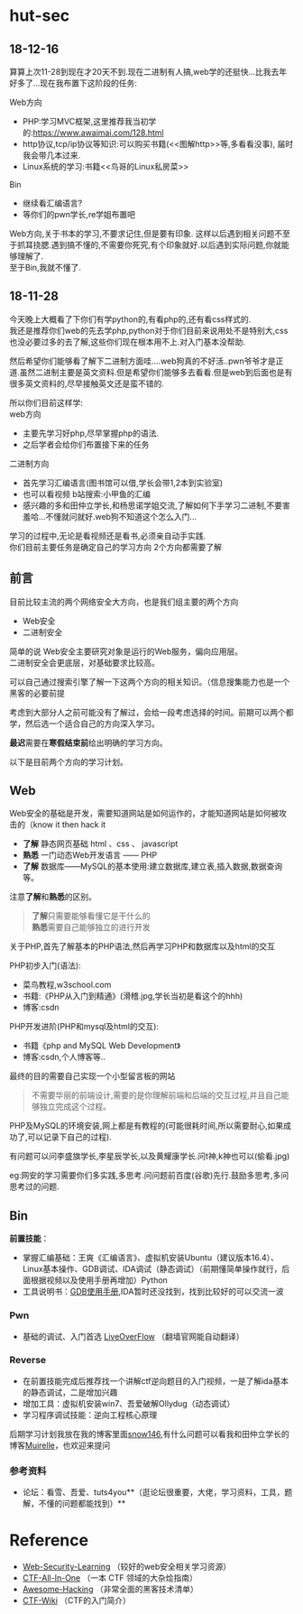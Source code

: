 # hut-sec 
## 18-12-16
算算上次11-28到现在才20天不到.现在二进制有人搞,web学的还挺快...比我去年好多了...现在我布置下这阶段的任务:
  
Web方向
  
- PHP:学习MVC框架,这里推荐我当初学的:https://www.awaimai.com/128.html
- http协议,tcp/ip协议等知识:可以购买书籍(<<图解http>>等,多看看没事), 届时我会带几本过来.
- Linux系统的学习:书籍<<鸟哥的Linux私房菜>>
  
Bin
  
- 继续看汇编语言?
- 等你们的pwn学长,re学姐布置吧

Web方向,关于书本的学习,不要求记住,但是要有印象. 这样以后遇到相关问题不至于抓耳挠腮.遇到搞不懂的,不需要你死究,有个印象就好.以后遇到实际问题,你就能够理解了.  
至于Bin,我就不懂了.
  
## 18-11-28
今天晚上大概看了下你们有学python的,有看php的,还有看css样式的.  
我还是推荐你们web的先去学php,python对于你们目前来说用处不是特别大,css也没必要过多的去了解,这些你们现在根本用不上.对入门基本没帮助.  
  
然后希望你们能够看了解下二进制方面哇....web狗真的不好活..pwn爷爷才是正道.虽然二进制主要是英文资料.但是希望你们能够多去看看.但是web到后面也是有很多英文资料的,尽早接触英文还是蛮不错的.  

所以你们目前这样学:  
web方向
  
- 主要先学习好php,尽早掌握php的语法.  
- 之后学者会给你们布置接下来的任务
     
二进制方向
  
- 首先学习汇编语言(图书馆可以借,学长会带1,2本到实验室)
- 也可以看视频 b站搜索:小甲鱼的汇编
- 感兴趣的多和田仲立学长,和杨思诺学姐交流,了解如何下手学习二进制,不要害羞哈...不懂就问就好.web狗不知道这个怎么入门...

学习的过程中,无论是看视频还是看书,必须亲自动手实践.  
你们目前主要任务是确定自己的学习方向
2个方向都需要了解
## 前言
目前比较主流的两个网络安全大方向，也是我们组主要的两个方向

 - Web安全
 - 二进制安全

简单的说 Web安全主要研究对象是运行的Web服务，偏向应用层。  
二进制安全会更底层，对基础要求比较高。  

可以自己通过搜索引擎了解一下这两个方向的相关知识。（信息搜集能力也是一个黑客的必要前提

考虑到大部分人之前可能没有了解过，会给一段考虑选择的时间。前期可以两个都学，然后选一个适合自己的方向深入学习。

**最迟**需要在**寒假结束前**给出明确的学习方向。

以下是目前两个方向的学习计划。

## Web
Web安全的基础是开发，需要知道网站是如何运作的，才能知道网站是如何被攻击的（know it then hack it

- **了解** 静态网页基础 html 、css 、 javascript
- **熟悉** 一门动态Web开发语言 —— PHP 
- **了解** 数据库——MySQL的基本使用:建立数据库,建立表,插入数据,数据查询等。

注意**了解**和**熟悉**的区别。
> **了解**只需要能够看懂它是干什么的  
> **熟悉**需要自己能够独立的进行开发
  
关于PHP,首先了解基本的PHP语法,然后再学习PHP和数据库以及html的交互  
  
PHP初步入门(语法):  
  
- 菜鸟教程,w3school.com  
- 书籍:《PHP从入门到精通》(滑稽.jpg,学长当初是看这个的hhh)  
- 博客:csdn  
  
PHP开发进阶(PHP和mysql及html的交互): 
   
- 书籍《php and MySQL Web Development》  
- 博客:csdn,个人博客等..  

最终的目的需要自己实现一个小型留言板的网站
> 不需要华丽的前端设计,需要的是你理解前端和后端的交互过程,并且自己能够独立完成这个过程。 
  
PHP及MySQL的环境安装,网上都是有教程的(可能很耗时间,所以需要耐心,如果成功了,可以记录下自己的过程).  

有问题可以问李盛旗学长,李星辰学长,以及黄耀康学长.问t神,k神也可以(偷看.jpg)  

eg:网安的学习需要你们多实践,多思考.问问题前百度(谷歌)先行.鼓励多思考,多问思考过的问题.
## Bin
**前置技能**：

  - 掌握汇编基础：王爽《汇编语言》、虚拟机安装Ubuntu（建议版本16.4）、Linux基本操作、GDB调试、IDA调试（静态调试）（前期懂简单操作就行，后面根据视频以及使用手册再增加）Python
  - 工具说明书：[GDB使用手册](https://blog.csdn.net/weiyuefei/article/details/72522973),IDA暂时还没找到，找到比较好的可以交流一波

### Pwn
  - 基础的调试、入门首选 [LiveOverFlow](http://liveoverflow.com/binary_hacking/) （翻墙官网能自动翻译）
### Reverse
  - 在前置技能完成后推荐找一个讲解ctf逆向题目的入门视频，一是了解ida基本的静态调试，二是增加兴趣
  - 增加工具：虚拟机安装win7、吾爱破解Ollydug（动态调试）
  - 学习程序调试技能：逆向工程核心原理
 
 后期学习计划我放在我的博客里面[snow146](https://snow146.github.io/),有什么问题可以看我和田仲立学长的博客[Muirelle](https://muirelle.com/)，也欢迎来提问

### 参考资料
  - 论坛：看雪、吾爱、tuts4you**（逛论坛很重要，大佬，学习资料，工具，题解，不懂的问题都能找到）**
# Reference
- [Web-Security-Learning](https://github.com/CHYbeta/Web-Security-Learning) （较好的web安全相关学习资源）
- [CTF-All-In-One](https://github.com/firmianay/CTF-All-In-One) （一本 CTF 领域的大杂烩指南）
- [Awesome-Hacking](https://github.com/Hack-with-Github/Awesome-Hacking) （非常全面的黑客技术清单）
- [CTF-Wiki](https://ctf-wiki.github.io/ctf-wiki/) （CTF的入门简介）
